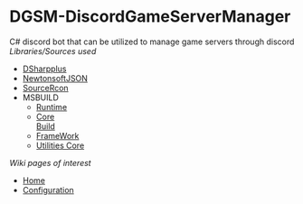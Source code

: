 # DGSM-DiscordGameServerManager
C# discord bot that can be utilized to manage game servers through discord<br />
<em>Libraries/Sources used</em>
<ul>
  <li>
	  <a href="https://github.com/DSharpPlus/DSharpPlus">DSharpplus</a>
  </li>
  <li>
	  <a href="https://www.newtonsoft.com/json">NewtonsoftJSON</a>
  </li>
  <li>
	  <a href="https://github.com/aiusepsi/SourceRcon">SourceRcon</a>
  </li>
  <li>
	  MSBUILD<br />
	  <ul>
		<li>
	  <a href="https://www.nuget.org/packages/Microsoft.Build.Runtime/">Runtime</a>
		  </li>
		  <li>
	  <a href="https://www.nuget.org/packages/Microsoft.Build.Tasks.Core/">Core</a>
		  </li>
		  <a href="https://www.nuget.org/packages/Microsoft.Build/">Build</a>
		  <li>
		  <a href="https://www.nuget.org/packages/Microsoft.Build.Framework/">FrameWork</a>
		  </li>
		  <li>
		  <a href="https://www.nuget.org/packages/Microsoft.Build.Utilities.Core/">Utilities Core</a>
		  </li>
	  </ul>
  </li>
  </ul>
  <em>Wiki pages of interest</em>
  <ul>
	<li>
		<a href="https://github.com/Supershade2/DGSM-DiscordGameServerManager/wiki">Home</a>
	</li>
	<li>
	<a href="https://github.com/Supershade2/DGSM-DiscordGameServerManager/wiki/Configuration-overview:-Config.json">Configuration</a>
	</li>
</ul>
